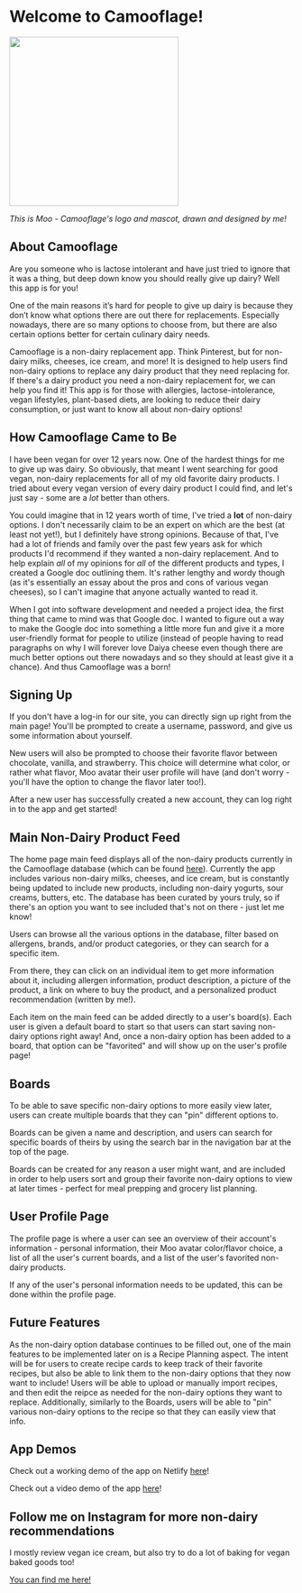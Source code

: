 # Welcome to Camooflage!

<img width="300" src="https://i.imgur.com/0s5Q1Ie.png"></img>

*This is Moo - Camooflage's logo and mascot, drawn and designed by me!*

## About Camooflage

Are you someone who is lactose intolerant and have just tried to ignore that it was a thing, but deep down know you should really give up dairy? Well this app is for you!

One of the main reasons it’s hard for people to give up dairy is because they don’t know what options there are out there for replacements. Especially nowadays, there are so many options to choose from, but there are also certain options better for certain culinary dairy needs.

Camooflage is a non-dairy replacement app. Think Pinterest, but for non-dairy milks, cheeses, ice cream, and more! It is designed to help users find non-dairy options to replace any dairy product that they need replacing for. If there's a dairy product you need a non-dairy replacement for, we can help you find it! This app is for those with allergies, lactose-intolerance, vegan lifestyles, plant-based diets, are looking to reduce their dairy consumption, or just want to know all about non-dairy options!

## How Camooflage Came to Be

I have been vegan for over 12 years now. One of the hardest things for me to give up was dairy. So obviously, that meant I went searching for good vegan, non-dairy replacements for all of my old favorite dairy products. I tried about every vegan version of every dairy product I could find, and let's just say - some are a *lot* better than others.

You could imagine that in 12 years worth of time, I've tried a **lot** of non-dairy options. I don't necessarily claim to be an expert on which are the best (at least not yet!), but I definitely have strong opinions. Because of that, I've had a lot of friends and family over the past few years ask for which products I'd recommend if they wanted a non-dairy replacement. And to help explain _all_ of my opinions for _all_ of the different products and types, I created a Google doc outlining them. It's rather lengthy and wordy though (as it's essentially an essay about the pros and cons of various vegan cheeses), so I can't imagine that anyone actually wanted to read it.

When I got into software development and needed a project idea, the first thing that came to mind was that Google doc. I wanted to figure out a way to make the Google doc into something a little more fun and give it a more user-friendly format for people to utilize (instead of people having to read paragraphs on why I will forever love Daiya cheese even though there are much better options out there nowadays and so they should at least give it a chance). And thus Camooflage was a born!

## Signing Up

If you don't have a log-in for our site, you can directly sign up right from the main page! You'll be prompted to create a username, password, and give us some information about yourself.

New users will also be prompted to choose their favorite flavor between chocolate, vanilla, and strawberry. This choice will determine what color, or rather what flavor, Moo avatar their user profile will have (and don't worry - you'll have the option to change the flavor later too!).

After a new user has successfully created a new account, they can log right in to the app and get started!

## Main Non-Dairy Product Feed

The home page main feed displays all of the non-dairy products currently in the Camooflage database (which can be found <a href="https://github.com/bwennuh/camooflage-backend">here</a>). Currently the app includes various non-dairy milks, cheeses, and ice cream, but is constantly being updated to include new products, including non-dairy yogurts, sour creams, butters, etc. The database has been curated by yours truly, so if there's an option you want to see included that's not on there - just let me know!

Users can browse all the various options in the database, filter based on allergens, brands, and/or product categories, or they can search for a specific item.

From there, they can click on an individual item to get more information about it, including allergen information, product description, a picture of the product, a link on where to buy the product, and a personalized product recommendation (written by me!).

Each item on the main feed can be added directly to a user's board(s). Each user is given a default board to start so that users can start saving non-dairy options right away! And, once a non-dairy option has been added to a board, that option can be "favorited" and will show up on the user's profile page!

## Boards

To be able to save specific non-dairy options to more easily view later, users can create multiple boards that they can "pin" different options to.

Boards can be given a name and description, and users can search for specific boards of theirs by using the search bar in the navigation bar at the top of the page.

Boards can be created for any reason a user might want, and are included in order to help users sort and group their favorite non-dairy options to view at later times - perfect for meal prepping and grocery list planning.

## User Profile Page

The profile page is where a user can see an overview of their account's information - personal information, their Moo avatar color/flavor choice, a list of all the user's current boards, and a list of the user's favorited non-dairy products.

If any of the user's personal information needs to be updated, this can be done within the profile page.

## Future Features

As the non-dairy option database continues to be filled out, one of the main features to be implemented later on is a Recipe Planning aspect. The intent will be for users to create recipe cards to keep track of their favorite recipes, but also be able to link them to the non-dairy options that they now want to include! Users will be able to upload or manually import recipes, and then edit the reipce as needed for the non-dairy options they want to replace. Additionally, similarly to the Boards, users will be able to "pin" various non-dairy options to the recipe so that they can easily view that info.

## App Demos

Check out a working demo of the app on Netlify <a href="https://camooflage.netlify.app/">here</a>!

Check out a video demo of the app <a href="https://youtu.be/vk3lmN5yTzw">here</a>!

## Follow me on Instagram for more non-dairy recommendations

I mostly review vegan ice cream, but also try to do a lot of baking for vegan baked goods too!

<a href="https://www.instagram.com/bwennuh/">You can find me here!</a>


